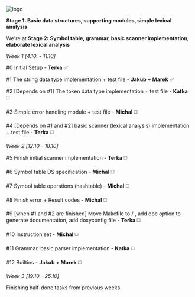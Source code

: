 ![logo](http://i.imgur.com/mrVumMH.png)

 **Stage 1: Basic data structures, supporting modules, simple lexical analysis**

We're at **Stage 2: Symbol table, grammar, basic scanner implementation, elaborate lexical analysis**

_Week 1 [4.10. - 11.10]_
  
   #0 Initial Setup - **Terka** :white_check_mark:
  
   #1 The string data type implementation + test file - **Jakub + Marek** :white_check_mark:
  
   #2 [Depends on #1] The token data type implementation + test file - **Katka** :white_medium_square:
  
   #3 Simple error handling module + test file - **Michal** :white_medium_square:
  
   #4 [Depends on #1 and #2] basic scanner (lexical analysis) implementation + test file - **Terka** :white_medium_square:
   
_Week 2 [12.10 - 18.10]_

  #5 Finish initial scanner implementation - **Terka** :white_medium_square:
  
  #6 Symbol table DS specification - **Michal** :white_medium_square:
  
  #7 Symbol table operations (hashtable) - **Michal** :white_medium_square:
  
  #8 Finish error + Result codes - **Michal** :white_medium_square:
  
  #9 [when #1 and #2 are finished] Move Makefile to / , add doc option to generate documentation, add doxyconfig file - **Terka** :white_medium_square:
  
  #10 Instruction set - **Michal** :white_medium_square:
  
  #11 Grammar, basic parser implementation - **Katka** :white_medium_square:
  
  #12 Builtins - **Jakub + Marek** :white_medium_square:
  
_Week 3 [19.10 - 25.10]_

  Finishing half-done tasks from previous weeks
